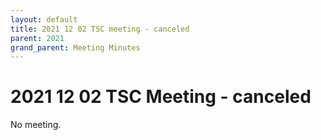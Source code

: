 ```yaml
---
layout: default
title: 2021 12 02 TSC meeting - canceled
parent: 2021
grand_parent: Meeting Minutes
---
```

# 2021 12 02 TSC Meeting - canceled

No meeting.
